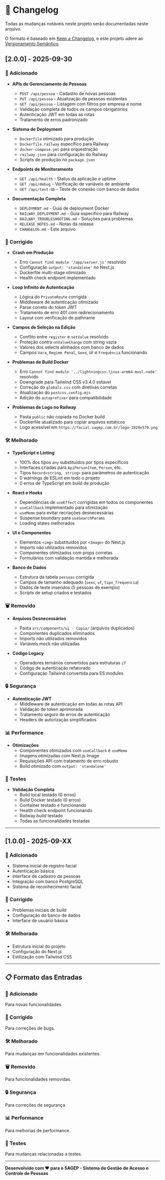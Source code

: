 # 📝 Changelog

Todas as mudanças notáveis neste projeto serão documentadas neste arquivo.

O formato é baseado em [Keep a Changelog](https://keepachangelog.com/pt-BR/1.0.0/),
e este projeto adere ao [Versionamento Semântico](https://semver.org/lang/pt-BR/).

## [2.0.0] - 2025-09-30

### 🚀 Adicionado
- **APIs de Gerenciamento de Pessoas**
  - `POST /api/pessoa` - Cadastro de novas pessoas
  - `PUT /api/pessoa` - Atualização de pessoas existentes
  - `GET /api/pessoa` - Listagem com filtros por empresa e nome
  - Validação completa de todos os campos obrigatórios
  - Autenticação JWT em todas as rotas
  - Tratamento de erros padronizado

- **Sistema de Deployment**
  - `Dockerfile` otimizado para produção
  - `Dockerfile.railway` específico para Railway
  - `docker-compose.yml` para orquestração
  - `railway.json` para configuração do Railway
  - Scripts de produção no `package.json`

- **Endpoints de Monitoramento**
  - `GET /api/health` - Status da aplicação e uptime
  - `GET /api/debug` - Verificação de variáveis de ambiente
  - `GET /api/test-db` - Teste de conexão com banco de dados

- **Documentação Completa**
  - `DEPLOYMENT.md` - Guia de deployment Docker
  - `RAILWAY_DEPLOYMENT.md` - Guia específico para Railway
  - `RAILWAY_TROUBLESHOOTING.md` - Soluções para problemas
  - `RELEASE_NOTES.md` - Notas da release
  - `CHANGELOG.md` - Este arquivo

### 🔧 Corrigido
- **Crash em Produção**
  - Erro `Cannot find module '/app/server.js'` resolvido
  - Configuração `output: 'standalone'` no Next.js
  - Dockerfile multi-stage otimizado
  - Health check endpoint implementado

- **Loop Infinito de Autenticação**
  - Lógica do `PrivateRoute` corrigida
  - Middleware de autenticação otimizado
  - Parse correto do token JWT
  - Tratamento de erro 401 com redirecionamento
  - Layout com verificação de pathname

- **Campos de Seleção na Edição**
  - Conflito entre `register` e `setValue` resolvido
  - Proteção contra `onValueChange` com string vazia
  - Valores dos selects alinhados com banco de dados
  - Campos `Vara`, `Regime Penal`, `Sexo`, `UF` e `Frequência` funcionando

- **Problemas de Build Docker**
  - Erro `Cannot find module '../lightningcss.linux-arm64-musl.node'` resolvido
  - Downgrade para Tailwind CSS v3.4.0 estável
  - Correção do `globals.css` com diretivas corretas
  - Atualização do `postcss.config.mjs`
  - Adição do `autoprefixer` para compatibilidade

- **Problemas de Logo no Railway**
  - Pasta `public` não copiada no Docker build
  - Dockerfile atualizado para copiar arquivos estáticos
  - Logo acessível em `https://facial.sagep.com.br/logo-1920x570.png`

### 🛠️ Melhorado
- **TypeScript e Linting**
  - 100% dos tipos `any` substituídos por tipos específicos
  - Interfaces criadas para `ApiPersonItem`, `Person`, etc.
  - Tipos `Record<string, string>` para parâmetros de autenticação
  - 0 warnings de ESLint em todo o projeto
  - 0 erros de TypeScript em build de produção

- **React e Hooks**
  - Dependências de `useEffect` corrigidas em todos os componentes
  - `useCallback` implementado para otimização
  - `useMemo` para evitar recriações desnecessárias
  - Suspense boundary para `useSearchParams`
  - Loading states melhorados

- **UI e Componentes**
  - Elementos `<img>` substituídos por `<Image>` do Next.js
  - Imports não utilizados removidos
  - Componentes otimizados com props corretas
  - Formulários com validação mantida e melhorada

- **Banco de Dados**
  - Estrutura da tabela `pessoas` corrigida
  - Campos de tamanho adequado (`sexo`, `uf`, `tipo_frequencia`)
  - Dados de teste inseridos (5 pessoas de exemplo)
  - Scripts de setup criados e testados

### 🗑️ Removido
- **Arquivos Desnecessários**
  - Pasta `src/components/ui - Copia/` (arquivos duplicados)
  - Componentes duplicados eliminados
  - Imports não utilizados removidos
  - Variáveis mock não utilizadas

- **Código Legacy**
  - Operadores ternários convertidos para estruturas `if`
  - Código de autenticação refatorado
  - Configuração Tailwind convertida para ES modules

### 🔒 Segurança
- **Autenticação JWT**
  - Middleware de autenticação em todas as rotas API
  - Validação de token aprimorada
  - Tratamento seguro de erros de autenticação
  - Headers de autorização simplificados

### 📊 Performance
- **Otimizações**
  - Componentes otimizados com `useCallback` e `useMemo`
  - Imagens otimizadas com Next.js Image
  - Requisições API com tratamento de erro robusto
  - Build otimizado com `output: 'standalone'`

### 🧪 Testes
- **Validação Completa**
  - Build local testado (0 erros)
  - Build Docker testado (0 erros)
  - Container testado e funcionando
  - Health check endpoint funcionando
  - Railway build testado
  - Todas as funcionalidades testadas

---

## [1.0.0] - 2025-09-XX

### 🚀 Adicionado
- Sistema inicial de registro facial
- Autenticação básica
- Interface de cadastro de pessoas
- Integração com banco PostgreSQL
- Sistema de reconhecimento facial

### 🔧 Corrigido
- Problemas iniciais de build
- Configuração do banco de dados
- Interface de usuário básica

### 🛠️ Melhorado
- Estrutura inicial do projeto
- Configuração do Next.js
- Estilização com Tailwind CSS

---

## 📋 Formato das Entradas

### 🚀 Adicionado
Para novas funcionalidades.

### 🔧 Corrigido
Para correções de bugs.

### 🛠️ Melhorado
Para mudanças em funcionalidades existentes.

### 🗑️ Removido
Para funcionalidades removidas.

### 🔒 Segurança
Para correções de segurança.

### 📊 Performance
Para melhorias de performance.

### 🧪 Testes
Para mudanças relacionadas a testes.

---

**Desenvolvido com ❤️ para o SAGEP - Sistema de Gestão de Acesso e Controle de Pessoas**
